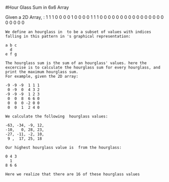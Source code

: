 #Hour Glass Sum in 6x6 Array 

Given a  2D Array, :
	1 1 1 0 0 0
	0 1 0 0 0 0
	1 1 1 0 0 0
	0 0 0 0 0 0
	0 0 0 0 0 0
	0 0 0 0 0 0

	We define an hourglass in  to be a subset of values with indices falling in this pattern in 's graphical representation:

	a b c
  	  d
	e f g

	The hourglass sum is the sum of an hourglass' values. here the excercise is to calculate the hourglass sum for every hourglass, and print the maximum hourglass sum.
	For example, given the 2D array:

	-9 -9 -9  1 1 1 
 	 0 -9  0  4 3 2
	-9 -9 -9  1 2 3
 	 0  0  8  6 6 0
 	 0  0  0 -2 0 0
 	 0  0  1  2 4 0

	We calculate the following  hourglass values:

	-63, -34, -9, 12, 
	-10,   0, 28, 23, 
	-27, -11, -2, 10, 
	 9 ,  17, 25, 18

	Our highest hourglass value is  from the hourglass:

	0 4 3
	  1
	8 6 6

	Here we realize that there are 16 of these hourglass values



